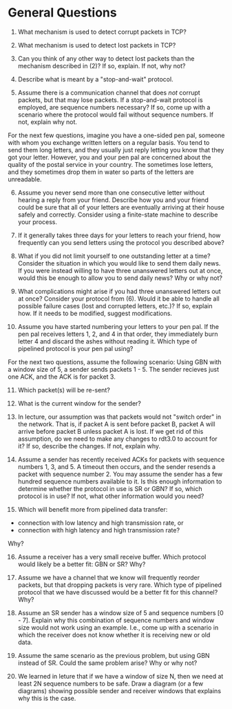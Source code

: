 # General Questions

1. What mechanism is used to detect corrupt packets in TCP?

2. What mechanism is used to detect lost packets in TCP?

3. Can you think of any other way to detect lost packets than the mechanism
described in (2)?
If so, explain.
If not, why not?

4. Describe what is meant by a "stop-and-wait" protocol.

5. Assume there is a communication channel that does *not* corrupt packets,
but that may lose packets.
If a stop-and-wait protocol is employed,
are sequence numbers necessary?
If so, come up with a scenario where the protocol would fail without sequence
numbers.
If not, explain why not.

For the next few questions,
imagine you have a one-sided pen pal,
someone with whom you exchange written letters on a regular basis.
You tend to send them long letters,
and they usually just reply letting you know that they got your letter.
However, you and your pen pal are concerned about the quality of the postal
service in your country.
The sometimes lose letters,
and they sometimes drop them in water so parts of the letters are unreadable.

6. Assume you never send more than one consecutive letter without hearing a
reply from your friend.
Describe how you and your friend could be sure that all of your letters
are eventually arriving at their house safely and correctly.
Consider using a finite-state machine to describe your process.

7. If it generally takes three days for your letters to reach your friend,
how frequently can you send letters using the protocol you described above?

8. What if you did not limit yourself to one outstanding letter at a time?
Consider the situation in which you would like to send them daily news.
If you were instead willing to have three unanswered letters out at once,
would this be enough to allow you to send daily news?
Why or why not?

9. What complications might arise if you had three unanswered letters out at
once?
Consider your protocol from (6).
Would it be able to handle all possible failure cases
(lost and corrupted letters, etc.)?
If so,
explain how.
If it needs to be modified,
suggest modifications.

10. Assume you have started numbering your letters to your pen pal.
If the pen pal receives letters 1, 2, and 4 in that order,
they immediately burn letter 4 and discard the ashes without reading it.
Which type of pipelined protocol is your pen pal using?

For the next two questions, assume the following scenario:
Using GBN with a window size of 5, a sender sends packets 1 - 5.
The sender recieves just one ACK, and the ACK is for packet 3.

11. Which packet(s) will be re-sent?

12. What is the current window for the sender?

13. In lecture, our assumption was that packets would not "switch order" in
the network.
That is, if packet A is sent before packet B,
packet A will arrive before packet B unless packet A is lost.
If we get rid of this assumption,
do we need to make any changes to rdt3.0 to account for it?
If so, describe the changes.
If not, explain why.

14. Assume a sender has recently received ACKs for packets with sequence
numbers 1, 3, and 5.
A timeout then occurs,
and the sender resends a packet with sequence number 2.
You may assume the sender has a few hundred sequence numbers available to it.
Is this enough information to determine whether the protocol in use is SR or
GBN?
If so, which protocol is in use?
If not, what other information would you need?

15. Which will benefit more from pipelined data transfer:
* connection with low latency and high transmission rate, or
* connection with high latency and high transmission rate?

Why?

16. Assume a receiver has a very small receive buffer.
Which protocol would likely be a better fit: GBN or SR?
Why?

17. Assume we have a channel that we know will frequently reorder packets,
but that dropping packets is very rare.
Which type of pipelined protocol that we have discussed would be a better fit
for this channel?
Why?

18. Assume an SR sender has a window size of 5 and sequence numbers [0 - 7].
Explain why this combination of sequence numbers and window size would not work
using an example.
I.e., come up with a scenario in which the receiver does not know whether it is
receiving new or old data.

19. Assume the same scenario as the previous problem,
but using GBN instead of SR.
Could the same problem arise?
Why or why not?

20. We learned in leture that if we have a window of size N,
then we need at least 2N sequence numbers to be safe.
Draw a diagram (or a few diagrams) showing possible sender and receiver windows
that explains why this is the case.
